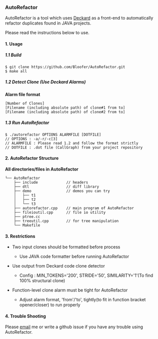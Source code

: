 ### AutoRefactor  

AutoRefactor is a tool which uses [Deckard](https://github.com/skyhover/Deckard) as a front-end to automatically refactor duplicates found in JAVA projects.

Please read the instructions below to use.

#### 1. Usage

##### 1.1 Build

```
$ git clone https://github.com/Bloofer/AutoRefactor.git
$ make all
```

##### 1.2 Detect Clone (Use Deckard Alarms)

**Alarm file format**
```
[Number of Clones]  
[Filename (including absolute path) of clone#1 from to]  
[Filename (including absolute path) of clone#2 from to]  
```

##### 1.3 Run AutoRefactor
```
$ ./autorefactor OPTIONS ALARMFILE [DOTFILE]
// OPTIONS : -a/-r/-c[3]
// ALARMFILE : Please read 1.2 and follow the format strictly
// DOTFILE : .dot file (CallGraph) from your project repository
```

#### 2. AutoRefactor Structure

**All directories/files in AutoRefactor**
```
└── AutoRefactor
    ├── include             // headers
    ├── dtl                 // diff library
    ├── demo                // demos you can try
    │   ├── t1
    │   ├── t2
    │   └── t3
    ├── autorefactor.cpp    // main program of AutoRefactor
    ├── fileioutil.cpp      // file io utility
    ├── ptree.cc            
    ├── treeutil.cpp        // for tree manipulation
    └── Makefile
```

#### 3. Restrictions

* Two input clones should be formatted before process
  * Use JAVA code formatter before running AutoRefactor

* Use output from Deckard code clone detector
  * Config : MIN_TOKENS='200', STRIDE='50', SIMILARITY='1'(To find 100% structural clone)

* Function-level clone alarm must be tight for AutoRefactor
  * Adjust alarm format, 'from'/'to', tightly(to fit in function bracket opener/closer) to run properly 

#### 4. Trouble Shooting

Please [email](mailto:jmyang@ropas.snu.ac.kr) me or write a github issue if you have any trouble using AutoRefactor.